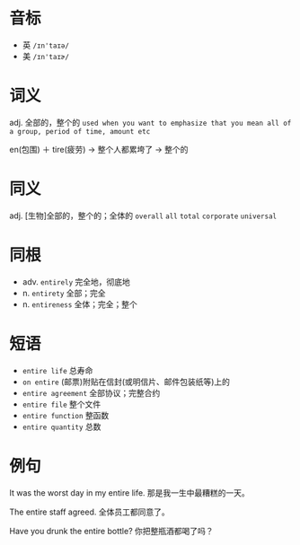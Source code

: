 # 音标

- 英 `/ɪn'taɪə/`
- 美 `/ɪn'taɪɚ/`

# 词义

adj. 全部的，整个的
`used when you want to emphasize that you mean all of a group, period of time, amount etc`



en(包围) ＋ tire(疲劳) → 整个人都累垮了 → 整个的

# 同义

adj. [生物]全部的，整个的；全体的
`overall` `all` `total` `corporate` `universal`

# 同根

- adv. `entirely` 完全地，彻底地
- n. `entirety` 全部；完全
- n. `entireness` 全体；完全；整个

# 短语

- `entire life` 总寿命
- `on entire` (邮票)附贴在信封(或明信片、邮件包装纸等)上的
- `entire agreement` 全部协议；完整合约
- `entire file` 整个文件
- `entire function` 整函数
- `entire quantity` 总数

# 例句

It was the worst day in my entire life.
那是我一生中最糟糕的一天。

The entire staff agreed.
全体员工都同意了。

Have you drunk the entire bottle?
你把整瓶酒都喝了吗？


